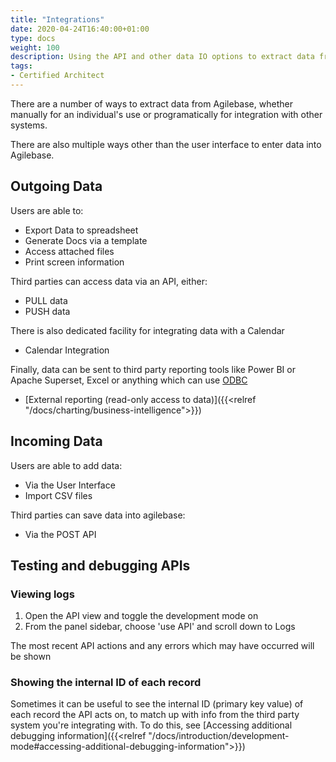 ```yaml
---
title: "Integrations"
date: 2020-04-24T16:40:00+01:00
type: docs
weight: 100
description: Using the API and other data IO options to extract data from Agilebase and/or connect with third party systems
tags:
- Certified Architect
---
```


There are a number of ways to extract data from Agilebase, whether manually for an individual's use or programatically for integration with other systems. 

There are also multiple ways other than the user interface to enter data into Agilebase.

## Outgoing Data

Users are able to:
* Export Data to spreadsheet
* Generate Docs via a template
* Access attached files
* Print screen information

Third parties can access data via an API, either:
* PULL data
* PUSH data

There is also dedicated facility for integrating data with a Calendar
* Calendar Integration

Finally, data can be sent to third party reporting tools like Power BI or Apache Superset, Excel or anything which can use [ODBC](https://en.wikipedia.org/wiki/Open_Database_Connectivity)
* [External reporting (read-only access to data)]({{<relref "/docs/charting/business-intelligence">}})

## Incoming Data

Users are able to add data:
* Via the User Interface
* Import CSV files

Third parties can save data into agilebase:
* Via the POST API

## Testing and debugging APIs

### Viewing logs
1) Open the API view and toggle the development mode on
2) From the panel sidebar, choose 'use API' and scroll down to Logs

The most recent API actions and any errors which may have occurred will be shown

### Showing the internal ID of each record
Sometimes it can be useful to see the internal ID (primary key value) of each record the API acts on, to match up with info from the third party system you're integrating with. To do this, see [Accessing additional debugging information]({{<relref "/docs/introduction/development-mode#accessing-additional-debugging-information">}})